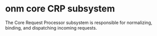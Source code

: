 # onm core CRP subsystem

The Core Request Processor subsystem is responsible for normalizing, binding, and dispatching incoming requests.
